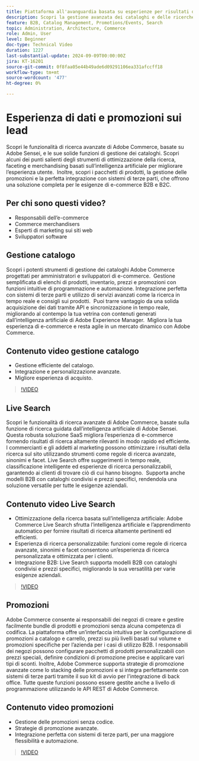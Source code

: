 ```yaml
---
title: Piattaforma all'avanguardia basata su esperienze per risultati di business eccezionali
description: Scopri la gestione avanzata dei cataloghi e delle ricerche di Adobe Commerce, basata sull’intelligenza artificiale, per ottimizzare le esperienze di e-commerce per i clienti B2B e B2C.
feature: B2B, Catalog Management, Promotions/Events, Search
topic: Administration, Architecture, Commerce
role: Admin, User
level: Beginner
doc-type: Technical Video
duration: 1227
last-substantial-update: 2024-09-09T00:00:00Z
jira: KT-16201
source-git-commit: 0f8faa05e44b49ade6d09291106ea331afccff18
workflow-type: tm+mt
source-wordcount: '477'
ht-degree: 0%

---
```



# Esperienza di dati e promozioni sui lead  

Scopri le funzionalità di ricerca avanzate di Adobe Commerce, basate su Adobe Sensei, e le sue solide funzioni di gestione dei cataloghi. Scopri alcuni dei punti salienti degli strumenti di ottimizzazione della ricerca, faceting e merchandising basati sull’intelligenza artificiale per migliorare l’esperienza utente. &#x200B; Inoltre, scopri i pacchetti di prodotti, la gestione delle promozioni e la perfetta integrazione con sistemi di terze parti, che offrono una soluzione completa per le esigenze di e-commerce B2B e B2C.

## Per chi sono questi video?

- Responsabili dell’e-commerce
- Commerce merchandisers
- Esperti di marketing sui siti web
- Sviluppatori software

## Gestione catalogo

Scopri i potenti strumenti di gestione dei cataloghi Adobe Commerce progettati per amministratori e sviluppatori di e-commerce. &#x200B; Gestione semplificata di elenchi di prodotti, inventario, prezzi e promozioni con funzioni intuitive di programmazione e automazione. Integrazione perfetta con sistemi di terze parti e utilizzo di servizi avanzati come la ricerca in tempo reale e consigli sui prodotti. &#x200B; Puoi trarre vantaggio da una solida acquisizione dei dati tramite API e sincronizzazione in tempo reale, migliorando al contempo la tua vetrina con contenuti generati dall’intelligenza artificiale di Adobe Experience Manager. &#x200B; Migliora la tua esperienza di e-commerce e resta agile in un mercato dinamico con Adobe Commerce.  

## Contenuto video gestione catalogo

- Gestione efficiente del catalogo.
- Integrazione e personalizzazione avanzate.
- Migliore esperienza di acquisto.

>[!VIDEO](https://video.tv.adobe.com/v/3434039?learn=on)

## Live Search

Scopri le funzionalità di ricerca avanzate di Adobe Commerce, basate sulla funzione di ricerca guidata dall’intelligenza artificiale di Adobe Sensei. &#x200B; Questa robusta soluzione SaaS migliora l’esperienza di e-commerce fornendo risultati di ricerca altamente rilevanti in modo rapido ed efficiente. &#x200B; I commercianti e gli addetti al marketing possono ottimizzare i risultati della ricerca sul sito utilizzando strumenti come regole di ricerca avanzate, sinonimi e facet. Live Search offre suggerimenti in tempo reale, classificazione intelligente ed esperienze di ricerca personalizzabili, garantendo ai clienti di trovare ciò di cui hanno bisogno. &#x200B; Supporta anche modelli B2B con cataloghi condivisi e prezzi specifici, rendendola una soluzione versatile per tutte le esigenze aziendali.

## Contenuto video Live Search

- Ottimizzazione della ricerca basata sull’intelligenza artificiale: Adobe Commerce Live Search sfrutta l’intelligenza artificiale e l’apprendimento automatico per fornire risultati di ricerca altamente pertinenti ed efficienti.
- Esperienza di ricerca personalizzabile: funzioni come regole di ricerca avanzate, sinonimi e facet consentono un’esperienza di ricerca personalizzata e ottimizzata per i clienti.
- Integrazione B2B: Live Search supporta modelli B2B con cataloghi condivisi e prezzi specifici, migliorando la sua versatilità per varie esigenze aziendali.

>[!VIDEO](https://video.tv.adobe.com/v/3434040?learn=on)

## Promozioni  

Adobe Commerce consente ai responsabili dei negozi di creare e gestire facilmente bundle di prodotti e promozioni senza alcuna competenza di codifica. La piattaforma offre un’interfaccia intuitiva per la configurazione di promozioni a catalogo e carrello, prezzi su più livelli basati sul volume e promozioni specifiche per l’azienda per i casi di utilizzo B2B. I responsabili dei negozi possono configurare pacchetti di prodotti personalizzabili con prezzi speciali, definire condizioni di promozione precise e applicare vari tipi di sconti. Inoltre, Adobe Commerce supporta strategie di promozione avanzate come lo stacking delle promozioni e si integra perfettamente con sistemi di terze parti tramite il suo kit di avvio per l&#39;integrazione di back office. Tutte queste funzioni possono essere gestite anche a livello di programmazione utilizzando le API REST di Adobe Commerce.

## Contenuto video promozioni

- Gestione delle promozioni senza codice.
- Strategie di promozione avanzate.
- Integrazione perfetta con sistemi di terze parti, per una maggiore flessibilità e automazione.

>[!VIDEO](https://video.tv.adobe.com/v/3434041?learn=on)
>
